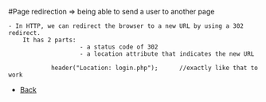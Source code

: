 #Page redirection	=> being able to send a user to another page

	- In HTTP, we can redirect the browser to a new URL by using a 302 redirect.
		It has 2 parts: 
						- a status code of 302
						- a location attribute that indicates the new URL

				header("Location: login.php");		//exactly like that to work



*   [Back](https://github.com/stefan22/phpIntro)